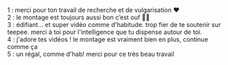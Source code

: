 1 : merci pour ton travail de recherche et de vulgarisation ❤️  
2 : le montage est toujours aussi bon c’est ouf 🤌🏼  
3 : édifiant... 
et super vidéo comme d'habitude. trop fier de te soutenir sur teepee. merci à toi pour l'intelligence que tu dispense autour de toi.  
4 : j'adore tes vidéos ! le montage est vraiment bien en plus, continue comme ça  
5 : un régal, comme d'hab! merci pour ce très beau travail  
